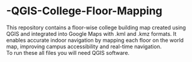 # -QGIS-College-Floor-Mapping
This repository contains a floor-wise college building map created using QGIS and integrated into Google Maps with .kml and .kmz formats. It enables accurate indoor navigation by mapping each floor on the world map, improving campus accessibility and real-time navigation.
<br>
To run these all files you will need QGIS software.
<br>
